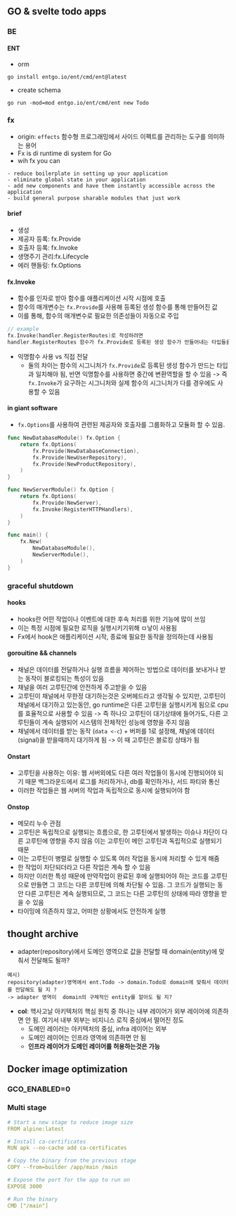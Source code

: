 ## GO & svelte todo apps

### BE
#### ENT 
- orm 
```shell
go install entgo.io/ent/cmd/ent@latest
```
- create schema 
```shell
go run -mod=mod entgo.io/ent/cmd/ent new Todo
```
### fx
- origin: `effects` 함수형 프로그래밍에서 사이드 이펙트를 관리하는 도구를 의미하는 용어
- Fx is di runtime di system for Go
- wih fx you can
```
- reduce boilerplate in setting up your application
- eliminate global state in your application
- add new components and have them instantly accessible across the application
- build general purpose sharable modules that just work
```
#### brief
- 생성
- 제공자 등록: fx.Provide
- 호출자 등록: fx.Invoke
- 생명주기 관리:fx.Lifecycle
- 에러 핸들링: fx.Options
#### fx.Invoke
- 함수를 인자로 받아 함수를 애플리케이션 시작 시점에 호출 
- 함수의 매개변수는 `fx.Provide`를 사용해 등록된 생성 함수를 통해 만들어진 값
- 이를 통해, 함수의 매개변수로 필요한 의존성들이 자동으로 주입
```go
// example 
fx.Invoke(handler.RegisterRoutes)로 작성하려면 
handler.RegisterRoutes 함수가 fx.Provide로 등록된 생성 함수가 만들어내는 타입들을 매개변수로 가져야 함
```
- 익명함수 사용 vs 직접 전달 
  -  둘의 차이는 함수의 시그니처가 `fx.Provide`로 등록된 생성 함수가 만드는 타입과 일치해야 됨, 반면 익명함수를 사용하면 중간에 변환역할을 할 수 있음
-> 즉 `fx.Invoke`가 요구하는 시그니처와 실제 함수의 시그니처가 다를 경우에도 사용할 수 있음

#### in giant software
- `fx.Options`를 사용하여 관련된 제공자와 호출자를 그룹화하고 모듈화 할 수 있음.
```go
func NewDatabaseModule() fx.Option {
    return fx.Options(
        fx.Provide(NewDatabaseConnection),
        fx.Provide(NewUserRepository),
        fx.Provide(NewProductRepository),
    )
}

func NewServerModule() fx.Option {
    return fx.Options(
        fx.Provide(NewServer),
        fx.Invoke(RegisterHTTPHandlers),
    )
}

func main() {
    fx.New(
        NewDatabaseModule(),
        NewServerModule(),
    )
}

```

### graceful shutdown
#### hooks
- hooks란 어떤 작업이나 이벤트에 대한 후속 처리를 위한 기능에 많이 쓰임
- 이는 특정 시점에 필요한 로직을 실행시키기위해 ㅁ낳이 사용됨
- Fx에서 hook은 애플리케이션 시작, 종료에 필요한 동작을 정의하는데 사용됨

#### gorouitine && channels
- 채널은 데이터를 전달하거나 실행 흐름을 제어하는 방법으로
데이터를 보내거나 받는 동작이 블로킹되는 특성이 있음
- 채널을 여러 고루틴간에 안전하게 주고받을 수 있음
- 고루틴이 채널에서 무한정 대기하는것은 오버헤드라고 생각될 수 있지만,
고루틴이 채널에서 대기하고 있는동안, go runtime은 다른 고루틴을 실행시키게 됨으로 cpu를 효율적으로 사용할 수 있음
-> 즉 하나으 고루틴이 대기상태에 들어가도, 다른 고루틴들이 계속 실행되어 시스템의 전체적인 성능에 영향을 주지 않음
- 채널에서 데이터를 받는 동작 (`data <-c`) + 버퍼를 1로 설정해, 채널에 데이터(signal)을 받을때까지 대기하게 됨 -> 이 때 고루틴은 블로킹 상태가 됨

#### Onstart 
- 고루틴을 사용하는 이유: 웹 서버외에도 다른 여러 작업들이 동시에 진행되어야 되기 때문
백그라운드에서 로그를 처리하거나, db를 확인하거나, 서드 파티와 통신
- 이러한 작업들은 웹 서버의 작업과 독립적으로 동시에 실행되어야 함
#### Onstop
- 메모리 누수 관점
- 고루틴은 독립적으로 실행되는 흐름으로, 한 고루틴에서 발생하는 이슈나 차단이 다른 고루틴에 영향을 주지 않음
이는 고루틴이 메인 고루틴과 독립적으로 실행되기 때문
- 이는 고루틴이 병렬로 실행할 수 있도록 여러 작업을 동시에 처리할 수 있게 해줌
- 한 작업이 차단되더라고 다른 작업은 계속 할 수 있음
- 하지만 이러한 특성 때문에 만약작업이 완료된 후에 실행되어야 하는 코드를 고루틴으로 만들면
그 코드는 다른 코루틴에 의해 차단될 수 있음.
그 코드가 실행되는 동안 다른 고루틴은 계속 실행되므로, 그 코드는 다른 고루틴의 상태에 따라 영향을 받을 수 있음
- 타이밍에 의존하지 않고, 어떠한 상황에서도 안전하게 실행


## thought archive
- adapter(repository)에서 도메인 영역으로 값을 전달할 때 domain(entity)에 맞춰서 전달해도 될까?
```
예시)
repository(adapter)영역에서 ent.Todo -> domain.Todo로 domain에 맞춰서 데이터를 전달해도 될 지 ?
-> adapter 영역이  domain의 구체적인 entity를 알아도 될 지?
```
- **col**: 헥사고날 아키텍처의 핵심 원칙 중 하나는 내부 레이어가 외부 레이어에 의존하면 안 됨. 여기서 내부 외부는 비지니스 로직 중심에서 떨어진 정도
  - 도메인 레이러는 아키텍처의 중심, infra 레이어는 외부
  - 도메인 레이어는 인프라 영역에 의존하면 안 됨
  - **인프라 레이어가 도메인 레이어를 허용하는것은 가능**



## Docker image optimization
### GCO_ENABLED=0
### Multi stage 
```yaml
# Start a new stage to reduce image size 
FROM alpine:latest

# Install ca-certificates
RUN apk --no-cache add ca-certificates

# Copy the binary from the previous stage
COPY --from=builder /app/main /main

# Expose the port for the app to run on
EXPOSE 3000

# Run the binary 
CMD ["/main"]
```
